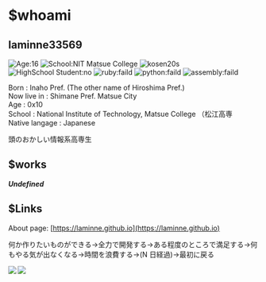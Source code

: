 # $whoami 
## laminne33569

![Age:16](https://img.shields.io/badge/Age-16-green?style=for-the-badge)
![School:NIT Matsue College](https://img.shields.io/badge/School-NIT,MatsueCollege-blue?style=for-the-badge)
![kosen20s](https://img.shields.io/badge/kosen-20s-skyblue?style=for-the-badge)
![HighSchool Student:no](https://img.shields.io/badge/HighSchool_Student-no-yellow?style=for-the-badge)
![ruby:faild](https://img.shields.io/badge/ruby-faild-red?style=for-the-badge)
![python:faild](https://img.shields.io/badge/python-faild-red?style=for-the-badge)
![assembly:faild](https://img.shields.io/badge/HTML\&CSS-Can't_understand-red?style=for-the-badge)

Born : Inaho Pref. (The other name of Hiroshima Pref.)  
Now live in : Shimane Pref. Matsue City  
Age : 0x10  
School : National Institute of Technology, Matsue College （松江高専  
Native langage : Japanese

頭のおかしい情報系高専生

## $works

**_Undefined_**

## $Links

About page: [https://laminne.github.io](https://laminne.github.io)

何か作りたいものができる->全力で開発する->ある程度のところで満足する->何もやる気が出なくなる->時間を浪費する->(N 日経過)->最初に戻る

<a href="https://github.com/anuraghazra/github-readme-stats">
  <img align="left" src="https://github-readme-stats.vercel.app/api?username=laminne&count_private=true&show_icons=true" />
</a>
<a href="https://github.com/anuraghazra/github-readme-stats">
  <img align="left" src="https://github-readme-stats.vercel.app/api/top-langs/?username=laminne" />
</a>
